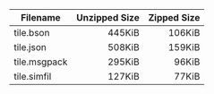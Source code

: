 | Filename | Unzipped Size | Zipped Size |
|----------|--------------:|------------:|
| tile.bson | 445KiB | 106KiB |
| tile.json | 508KiB | 159KiB |
| tile.msgpack | 295KiB | 96KiB |
| tile.simfil | 127KiB | 77KiB |
